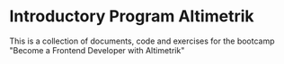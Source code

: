 # Introductory Program Altimetrik

This is a collection of documents, code and exercises for the bootcamp "Become a Frontend Developer with Altimetrik"

